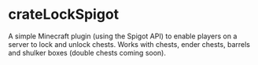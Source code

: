 # crateLockSpigot
A simple Minecraft plugin (using the Spigot API) to enable players on a server to lock and unlock chests. Works with chests, ender chests, barrels and shulker boxes (double chests coming soon).
